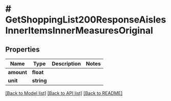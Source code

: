 # # GetShoppingList200ResponseAislesInnerItemsInnerMeasuresOriginal

## Properties

Name | Type | Description | Notes
------------ | ------------- | ------------- | -------------
**amount** | **float** |  |
**unit** | **string** |  |

[[Back to Model list]](../../README.md#models) [[Back to API list]](../../README.md#endpoints) [[Back to README]](../../README.md)
